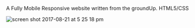 A Fully Mobile Responsive website written from the groundUp.
HTML5/CSS

![screen shot 2017-08-21 at 5 25 18 pm](https://user-images.githubusercontent.com/13370622/29543741-274761a0-8698-11e7-80e2-d23ea8cc112e.png)
